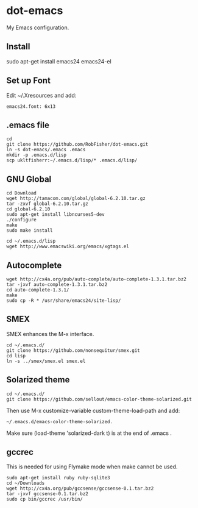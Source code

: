 dot-emacs
=========

My Emacs configuration.

Install
-------
sudo apt-get install emacs24 emacs24-el


Set up Font
-----------

Edit ~/.Xresources and add:

    emacs24.font: 6x13


.emacs file
-----------

    cd
    git clone https://github.com/RobFisher/dot-emacs.git
    ln -s dot-emacs/.emacs .emacs
    mkdir -p .emacs.d/lisp
    scp ukltfisherr:~/.emacs.d/lisp/* .emacs.d/lisp/

GNU Global
----------

    cd Download
    wget http://tamacom.com/global/global-6.2.10.tar.gz
    tar -zxvf global-6.2.10.tar.gz
    cd global-6.2.10
    sudo apt-get install libncurses5-dev
    ./configure
    make
    sudo make install

    cd ~/.emacs.d/lisp
    wget http://www.emacswiki.org/emacs/xgtags.el


Autocomplete
------------

    wget http://cx4a.org/pub/auto-complete/auto-complete-1.3.1.tar.bz2
    tar -jxvf auto-complete-1.3.1.tar.bz2
    cd auto-complete-1.3.1/
    make
    sudo cp -R * /usr/share/emacs24/site-lisp/


SMEX
----

SMEX enhances the M-x interface.

    cd ~/.emacs.d/
    git clone https://github.com/nonsequitur/smex.git
    cd lisp
    ln -s ../smex/smex.el smex.el

Solarized theme
---------------

    cd ~/.emacs.d/
    git clone https://github.com/sellout/emacs-color-theme-solarized.git
      
Then use M-x customize-variable custom-theme-load-path and add:

    ~/.emacs.d/emacs-color-theme-solarized.

Make sure (load-theme 'solarized-dark t) is at the end of .emacs .


gccrec
------

This is needed for using Flymake mode when make cannot be used.

    sudo apt-get install ruby ruby-sqlite3
    cd ~/Downloads
    wget http://cx4a.org/pub/gccsense/gccsense-0.1.tar.bz2
    tar -jxvf gccsense-0.1.tar.bz2
    sudo cp bin/gccrec /usr/bin/
